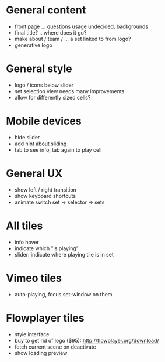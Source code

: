 General content
==========================
- front page ... questions usage undecided, backgrounds
- final title? .. where does it go?
- make about / team / ... a set linked to from logo?
- generative logo


General style
==========================
- logo / icons below slider
- set selection view needs many improvements
- allow for differently sized cells?


Mobile devices
==========================
- hide slider
- add hint about sliding
- tab to see info, tab again to play cell


General UX
==========================
- show left / right transition
- show keyboard shortcuts
- animate switch set -> selector -> sets


All tiles
==========================
- info hover
- indicate which "is playing"
- slider: indicate where playing tile is in set


Vimeo tiles
==========================
- auto-playing, focus set-window on them


Flowplayer tiles
==========================
- style interface
- buy to get rid of logo ($95): http://flowplayer.org/download/
- fetch current scene on deactivate
- show loading preview
